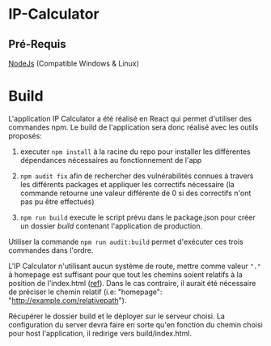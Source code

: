 # IP-Calculator

## Pré-Requis

[NodeJs](https://nodejs.org/en/) (Compatible Windows & Linux)

# Build

L'application IP Calculator a été réalisé en React qui permet d'utiliser des commandes npm.
Le build de l'application sera donc réalisé avec les outils proposés:

1. executer ```npm install``` à la racine du repo pour installer les différentes dépendances nécessaires au fonctionnement de l'app

2. ```npm audit fix``` afin de rechercher des vulnérabilités connues à travers les différents packages et appliquer les correctifs nécessaire (la commande retourne une valeur différente de 0 si des correctifs n'ont pas pu être effectués)

3. ```npm run build``` execute le script prévu dans le package.json pour créer un dossier _build_ contenant l'application de production.

Utiliser la commande ```npm run audit:build``` permet d'exécuter ces trois commandes dans l'ordre.

L'IP Calculator n'utilisant aucun système de route, mettre comme valeur ```"."``` à homepage est suffisant pour que tout les chemins soient relatifs à la position de l'index.html ([ref](https://create-react-app.dev/docs/deployment/#serving-the-same-build-from-different-paths)).
Dans le cas contraire, il aurait été nécessaire de préciser le chemin relatif (i.e: "homepage": "http://example.com/relativepath").

Récupérer le dossier build et le déployer sur le serveur choisi. La configuration du server devra faire en sorte qu'en fonction du chemin choisi pour host l'application, il redirige vers build/index.html.
